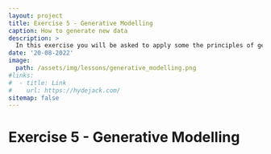 ```yaml
---
layout: project
title: Exercise 5 - Generative Modelling
caption: How to generate new data
description: >
  In this exercise you will be asked to apply some the principles of generative modelling you learned in the lecture to biological problems.
date: '20-08-2022'
image: 
  path: /assets/img/lessons/generative_modelling.png
#links:
#  - title: Link
#    url: https://hydejack.com/
sitemap: false
---
```


# Exercise 5 - Generative Modelling




